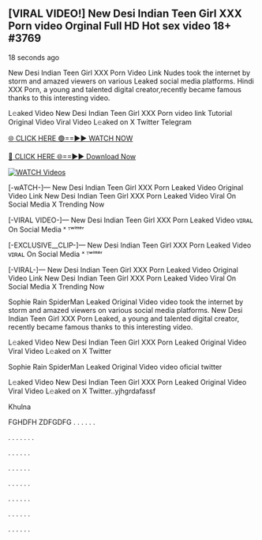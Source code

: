 ## [VIRAL VIDEO!] New Desi Indian Teen Girl XXX Porn video Orginal Full HD Hot sex video 18+  #3769

18 seconds ago

New Desi Indian Teen Girl XXX Porn Video Link Nudes took the internet by storm and amazed viewers on various Leaked social media platforms. Hindi XXX Porn, a young and talented digital creator,recently became famous thanks to this interesting video.

L𝚎aked Video New Desi Indian Teen Girl XXX Porn video link Tutorial Original Video Viral Video L𝚎aked on X Twitter Telegram

[🌐 CLICK HERE 🟢==►► WATCH NOW](https://dekho-ki-hoy-07-2k25.blogspot.com/2025/01/viral-tv.html)

[🔴 CLICK HERE 🌐==►► Download Now](https://dekho-ki-hoy-07-2k25.blogspot.com/2025/01/viral-tv.html)

[![WATCH Videos](https://i.imgur.com/ydURGbz.png)](https://dekho-ki-hoy-07-2k25.blogspot.com/2025/01/viral-tv.html)

[-wATCH-]— New Desi Indian Teen Girl XXX Porn Leaked Video Original Video Link New Desi Indian Teen Girl XXX Porn Leaked Video Viral On Social Media X Trending Now

[-VIRAL VIDEO-]— New Desi Indian Teen Girl XXX Porn Leaked Video ᴠɪʀᴀʟ On Social Media ˣ ᵀʷⁱᵗᵗᵉʳ

[-EXCLUSIVE__CLIP-]— New Desi Indian Teen Girl XXX Porn Leaked Video ᴠɪʀᴀʟ On Social Media ˣ ᵀʷⁱᵗᵗᵉʳ

[-VIRAL-]— New Desi Indian Teen Girl XXX Porn Leaked Video Original Video Link New Desi Indian Teen Girl XXX Porn Leaked Video Viral On Social Media X Trending Now

Sophie Rain SpiderMan Leaked Original Video video took the internet by storm and amazed viewers on various social media platforms. New Desi Indian Teen Girl XXX Porn Leaked, a young and talented digital creator, recently became famous thanks to this interesting video.

L𝚎aked Video New Desi Indian Teen Girl XXX Porn Leaked Original Video Viral Video L𝚎aked on X Twitter

Sophie Rain SpiderMan Leaked Original Video video oficial twitter

L𝚎aked Video New Desi Indian Teen Girl XXX Porn Leaked Original Video Viral Video L𝚎aked on X Twitter..yjhgrdafassf

Khulna

FGHDFH ZDFGDFG
.
.
.
.
.
.

.
.
.
.
.
.
.

.
.
.
.
.
.

.
.
.
.
.
.

.
.
.
.
.
.

.
.
.
.
.
.

.
.
.
.
.
.

.
.
.
.
.
.